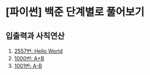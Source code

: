 # [파이썬] 백준 단계별로 풀어보기
## 입출력과 사칙연산
1. [2557번: Hello World](./python/2557.md)
2. [1000번: A+B](./python/1000.md)
3. [1001번: A-B](./python/1001.md)